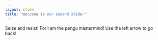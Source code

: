 ```yaml
---
layout: slide
title: "Welcome to our second slide!"
---
```

Seize and resist! For I am the pengu mastermind!
Use the left arrow to go back!
